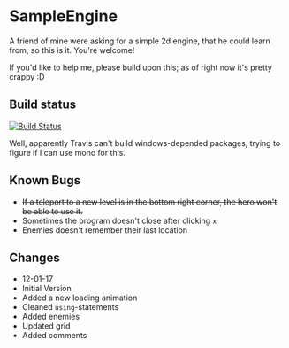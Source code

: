 # SampleEngine
A friend of mine were asking for a simple 2d engine, that he could learn from, so this is it. You're welcome!

If you'd like to help me, please build upon this; as of right now it's pretty crappy :D

## Build status
[![Build Status](https://travis-ci.org/Mobilpadde/SampleEngine.svg?branch=master)](https://travis-ci.org/Mobilpadde/SampleEngine)

Well, apparently Travis can't build windows-depended packages, trying to figure if I can use mono for this.

## Known Bugs
 * ~~If a teleport to a new level is in the bottom right corner, the hero won't be able to use it.~~
 * Sometimes the program doesn't close after clicking `x`
 * Enemies doesn't remember their last location

## Changes
 * 12-01-17
  * Initial Version
  * Added a new loading animation
  * Cleaned `using`-statements
  * Added enemies
  * Updated grid
  *	Added comments
